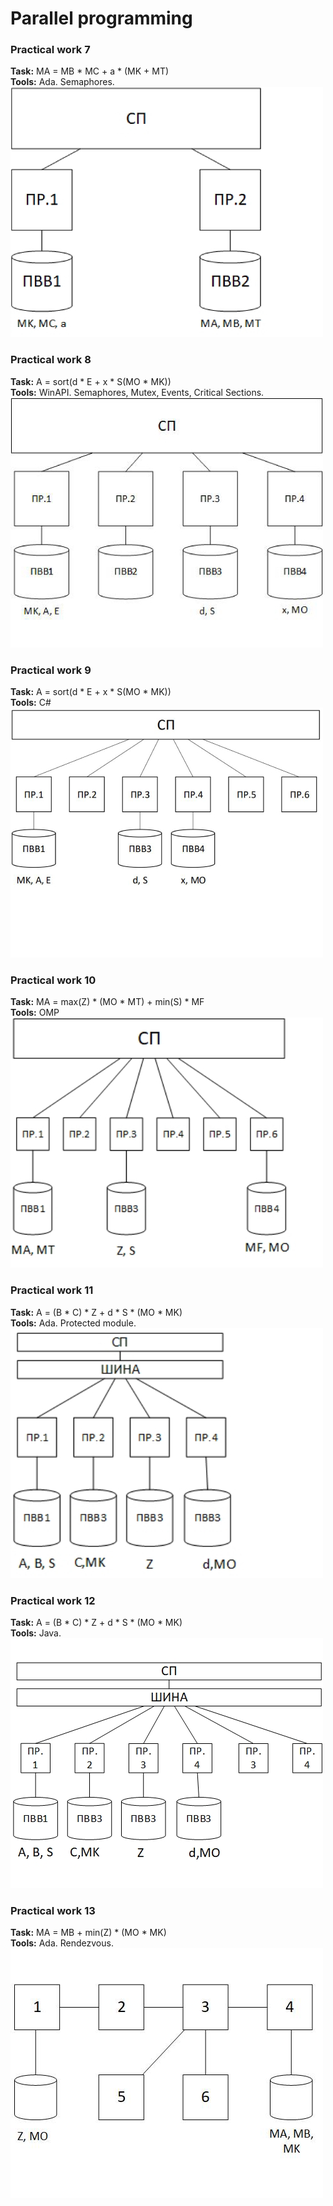 # Parallel programming  
### Practical work 7
**Task:** MA = MB * MC + a * (MK + MT)  
**Tools:** Ada. Semaphores.   
![lab7](reports/scheme_7_1.jpg)  
### Practical work 8
**Task:** A = sort(d * E + x * S(MO * MK))  
**Tools:** WinAPI. Semaphores, Mutex, Events, Critical Sections.   
![lab8](reports/scheme_8_1.jpg)  
### Practical work 9
**Task:**  A = sort(d * E + x * S(MO * MK))    
**Tools:** C#  
![lab9](reports/scheme_9_1.jpg)    
### Practical work 10
**Task:** MA = max(Z) * (MO * MT) + min(S) * MF  
**Tools:** OMP   
![lab10](reports/scheme_10_1.jpg)  
### Practical work 11
**Task:** A = (B * C) * Z + d * S * (MO * MK)  
**Tools:** Ada. Protected module.  
![lab11](reports/scheme_11_1.jpg)  
### Practical work 12
**Task:**  A = (B * C) * Z + d * S * (MO * MK)  
**Tools:** Java.  
![lab12](reports/scheme_12_1.jpg)  
### Practical work 13  
**Task:** MA = MB + min(Z) * (MO * MK)  
**Tools:** Ada. Rendezvous.   
![lab13](reports/scheme_13_1.jpg)  
